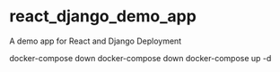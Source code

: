 # react_django_demo_app
A demo app for React and Django Deployment

docker-compose down
docker-compose down
docker-compose up -d
